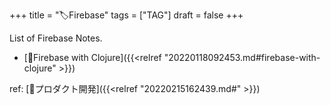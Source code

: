 +++
title = "🏷Firebase"
tags = ["TAG"]
draft = false
+++

List of Firebase Notes.

-   [📝Firebase with Clojure]({{<relref "20220118092453.md#firebase-with-clojure" >}})

ref: [📂プロダクト開発]({{<relref "20220215162439.md#" >}})
